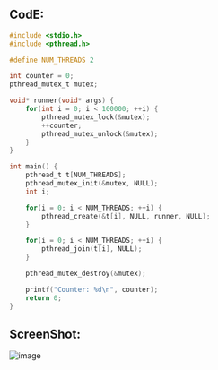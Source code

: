 ## CodE:

```c
#include <stdio.h>
#include <pthread.h>

#define NUM_THREADS 2

int counter = 0;
pthread_mutex_t mutex;

void* runner(void* args) {
    for(int i = 0; i < 100000; ++i) {
        pthread_mutex_lock(&mutex);
        ++counter;
        pthread_mutex_unlock(&mutex);
    }
}

int main() {
    pthread_t t[NUM_THREADS];
    pthread_mutex_init(&mutex, NULL);
    int i;

    for(i = 0; i < NUM_THREADS; ++i) {
        pthread_create(&t[i], NULL, runner, NULL);
    }

    for(i = 0; i < NUM_THREADS; ++i) {
        pthread_join(t[i], NULL);
    }

    pthread_mutex_destroy(&mutex);

    printf("Counter: %d\n", counter);
    return 0;
}
```

## ScreenShot:

![image](https://github.com/user-attachments/assets/f61f9b05-a1b3-41e8-8263-d500bfd5af30)
